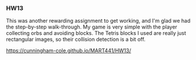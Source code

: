 ### HW13

This was another rewarding assignment to get working, and I'm glad we had the step-by-step walk-through.
My game is very simple with the player collecting orbs and avoiding blocks. The Tetris blocks I used are
really just rectangular images, so their collision detection is a bit off.

https://cunningham-cole.github.io/MART441/HW13/
